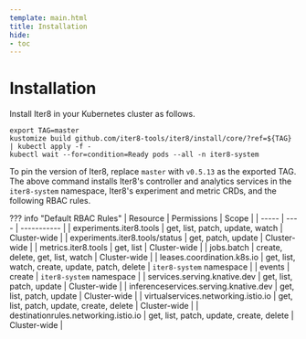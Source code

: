 ```yaml
---
template: main.html
title: Installation
hide:
- toc
---
```


# Installation

Install Iter8 in your Kubernetes cluster as follows.

```shell
export TAG=master
kustomize build github.com/iter8-tools/iter8/install/core/?ref=${TAG} | kubectl apply -f -
kubectl wait --for=condition=Ready pods --all -n iter8-system
```

To pin the version of Iter8, replace `master` with `v0.5.13` as the exported TAG. The above command installs Iter8's controller and analytics services in the `iter8-system` namespace, Iter8's experiment and metric CRDs, and the following RBAC rules.

??? info "Default RBAC Rules"
    | Resource | Permissions | Scope |
    | ----- | ---- | ----------- |
    | experiments.iter8.tools | get, list, patch, update, watch | Cluster-wide |
    | experiments.iter8.tools/status | get, patch, update | Cluster-wide |
    | metrics.iter8.tools | get, list | Cluster-wide |
    | jobs.batch | create, delete, get, list, watch | Cluster-wide |
    | leases.coordination.k8s.io | get, list, watch, create, update, patch, delete | `iter8-system` namespace |
    | events | create | `iter8-system` namespace |
    | services.serving.knative.dev | get, list, patch, update | Cluster-wide |
    | inferenceservices.serving.knative.dev | get, list, patch, update | Cluster-wide |
    | virtualservices.networking.istio.io | get, list, patch, update, create, delete | Cluster-wide |
    | destinationrules.networking.istio.io | get, list, patch, update, create, delete | Cluster-wide |
